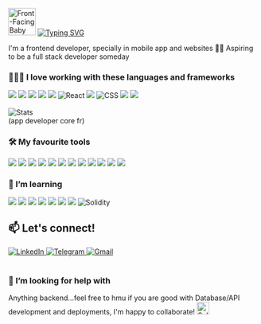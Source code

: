 <img src="https://raw.githubusercontent.com/Tarikul-Islam-Anik/Animated-Fluent-Emojis/master/Emojis/Animals/Front-Facing%20Baby%20Chick.png" alt="Front-Facing Baby Chick" height = "55"/> <a href="https://git.io/typing-svg"><img src="https://readme-typing-svg.demolab.com?font=Fira+Code&weight=500&duration=5000&pause=1000&color=FFFFFF&repeat=false&random=false&width=435&lines=Hallo!+I+am+Harley" alt="Typing SVG" /></a> 

I'm a frontend developer, specially in mobile app and websites 🕺🏽 Aspiring to be a full stack developer someday
<br>

### 👩🏻‍💻 I love working with these languages and frameworks 
<div display="flex">
  <img src="https://img.shields.io/badge/Flutter-02569B?style=for-the-badge&logo=flutter&logoColor=white" atl ="Flutter"/>
  <img src="https://img.shields.io/badge/Dart-0175C2?style=for-the-badge&logo=dart&logoColor=white" atl ="Dart"/>
  <img src="https://img.shields.io/badge/Kotlin-0095D5?&style=for-the-badge&logo=kotlin&logoColor=white" atl ="Kotlin"/>
  <img src="https://img.shields.io/badge/Java-ED8B00?style=for-the-badge&logo=openjdk&logoColor=white" atl ="Java"/>
  <img src="https://img.shields.io/badge/Swift-FA7343?style=for-the-badge&logo=swift&logoColor=white" atl ="Swift"/>
  <img src="https://img.shields.io/badge/react-%2320232a.svg?style=for-the-badge&logo=react&logoColor=%2361DAFB" alt="React"/>
  <img src="https://img.shields.io/badge/JavaScript-323330?style=for-the-badge&logo=javascript&logoColor=F7DF1E" atl ="Javascript"/>
  <img src="https://img.shields.io/badge/css3-%231572B6.svg?style=for-the-badge&logo=css3&logoColor=white" alt="CSS"/>
  <img src="https://img.shields.io/badge/HTML5-E34F26?style=for-the-badge&logo=html5&logoColor=white" atl ="HTML5"/>
  <img src="https://img.shields.io/badge/Python-3776AB?style=for-the-badge&logo=python&logoColor=white" atl ="Python"/>
</div>
<br>
<div display="flex">
  <img src="https://github-readme-stats.vercel.app/api/top-langs/?username=tehhanyi&theme=blue-green" alt ="Stats"/>
</div>
(app developer core fr)

### 🛠️ My favourite tools
<div display="flex">
  <img src="https://img.shields.io/badge/Visual_Studio_Code-0078D4?style=for-the-badge&logo=visual%20studio%20code&logoColor=white" atl ="VSC"/>
  <img src="https://img.shields.io/badge/Xcode-007ACC?style=for-the-badge&logo=Xcode&logoColor=white" atl ="XCode"/>
  <img src="https://img.shields.io/badge/Android_Studio-3DDC84?style=for-the-badge&logo=android-studio&logoColor=white" atl ="Android Studio"/>
  <img src="https://img.shields.io/badge/IntelliJ_IDEA-000000.svg?style=for-the-badge&logo=intellij-idea&logoColor=white" atl ="IntelliJ IDEA"/>
  <img src="https://img.shields.io/badge/GIT-E44C30?style=for-the-badge&logo=git&logoColor=white" atl ="Git"/>
  <img src="https://img.shields.io/badge/Bitbucket-0747a6?style=for-the-badge&logo=bitbucket&logoColor=white" atl ="Bitbucket"/>
  <img src="https://img.shields.io/badge/Stack_Overflow-FE7A16?style=for-the-badge&logo=stack-overflow&logoColor=white" atl ="Stack Overflow"/>
  <img src="https://img.shields.io/badge/Codepen-000000?style=for-the-badge&logo=codepen&logoColor=white" atl ="Codepen"/>
  <img src="https://img.shields.io/badge/Postman-FF6C37?style=for-the-badge&logo=Postman&logoColor=white" atl ="Postman"/>
  <img src="https://img.shields.io/badge/Figma-F24E1E?style=for-the-badge&logo=figma&logoColor=white" atl ="Figma"/>
  <img src="https://img.shields.io/badge/Jira-0052CC?style=for-the-badge&logo=Jira&logoColor=white" atl ="Jira"/>
  <img src="https://img.shields.io/badge/Notion-000000?style=for-the-badge&logo=notion&logoColor=white" atl ="Notion"/>
</div>

### 🌱 I’m learning
<div display="flex">
  <img src="https://img.shields.io/badge/Microsoft_Azure-0089D6?style=for-the-badge&logo=microsoft-azure&logoColor=white" atl ="Microsoft Azure"/>
  <img src="https://img.shields.io/badge/Amazon_AWS-232F3E?style=for-the-badge&logo=amazon-aws&logoColor=white" atl ="Amazon AWS"/>
  <img src="https://img.shields.io/badge/strapi-2F2E8B?style=for-the-badge&logo=strapi&logoColor=white" atl ="Strapi"/>
  <img src="https://img.shields.io/badge/PostgreSQL-316192?style=for-the-badge&logo=postgresql&logoColor=white" atl ="PostgreSQL"/>
  <img src="https://img.shields.io/badge/MySQL-00000F?style=for-the-badge&logo=mysql&logoColor=white" atl ="MySQL"/>
  <img src="https://img.shields.io/badge/dbeaver-382923?style=for-the-badge&logo=dbeaver&logoColor=white" atl ="dbeaver"/>
  <img src="https://img.shields.io/badge/MongoDB-4EA94B?style=for-the-badge&logo=mongodb&logoColor=white" atl ="MongoDB"/>
  <img src="https://img.shields.io/badge/Solidity-e6e6e6?style=for-the-badge&logo=solidity&logoColor=white" alt="Solidity"/>
</div>


## 📫 Let's connect!
<div display="flex">
  <a href="https://www.linkedin.com/in/tehhanyi/">
    <img src="https://img.shields.io/badge/linkedin-%230077B5.svg?style=for-the-badge&logo=linkedin&logoColor=white" alt="LinkedIn"/>
  </a>
  <a href="https://telegram.me/harleyyyyyxd">
    <img src="https://img.shields.io/badge/Telegram-2CA5E0?style=for-the-badge&logo=telegram&logoColor=white" alt="Telegram"/>
  </a>
  <a href="https://mail.google.com/mail/?view=cm&fs=1&to=hvnyiteh@gmail.com">
    <img src="https://img.shields.io/badge/Gmail-D14836?style=for-the-badge&logo=gmail&logoColor=white" alt="Gmail"/>
  </a>
</div>
<br>

### 🤔 I’m looking for help with
Anything backend...feel free to hmu if you are good with Database/API development and deployments, I'm happy to collaborate! <img src="https://raw.githubusercontent.com/Tarikul-Islam-Anik/Animated-Fluent-Emojis/master/Emojis/Smilies/Saluting%20Face.png" alt="Saluting Face" width="25" height="25" />


<!--
https://github.com/alexandresanlim/Badges4-README.md-Profile

Here are some ideas to get you started:
- 🔭 I’m currently working on ...
- 🌱 I’m currently learning ...
- 👯 I’m looking to collaborate on ...
- 🤔 I’m looking for help with ...
- 💬 Ask me about ...
- 📫 How to reach me: ...
- 😄 Pronouns: ...
- ⚡ Fun fact: ...
-->
